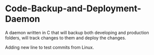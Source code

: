 # Code-Backup-and-Deployment-Daemon
A daemon written in C that will backup both developing and production folders, will track changes to them and deploy the changes.

Adding new line to test commits from Linux.
